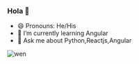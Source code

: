 ### Hola 👋

- 😄 Pronouns: He/His
- 🌱 I’m currently learning Angular
- 💬 Ask me about Python,Reactjs,Angular


![wen](https://user-images.githubusercontent.com/45332370/141328040-5ae267ad-61d1-43df-9b41-3dd4224ae707.gif)
